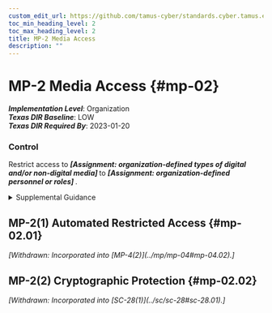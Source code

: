 ```yaml
---
custom_edit_url: https://github.com/tamus-cyber/standards.cyber.tamus.edu/tree/main/static/content/tamus.edu/TAMUS_profile.xml
toc_min_heading_level: 2
toc_max_heading_level: 2
title: MP-2 Media Access
description: ""
---
```


# MP-2 Media Access {#mp-02}

_**Implementation Level**_: Organization\
_**Texas DIR Baseline**_: LOW\
_**Texas DIR Required By**_: 2023-01-20

### Control

Restrict access to <strong>                  <em>[Assignment: organization-defined types of digital and/or non-digital media]</em>               </strong> to <strong>                  <em>[Assignment: organization-defined personnel or roles]</em>               </strong>.

<details>
  <summary>Supplemental Guidance</summary>

System media includes digital and non-digital media. Digital media includes flash drives, diskettes, magnetic tapes, external or removable hard disk drives (e.g., solid state, magnetic), compact discs, and digital versatile discs. Non-digital media includes paper and microfilm. Denying access to patient medical records in a community hospital unless the individuals seeking access to such records are authorized healthcare providers is an example of restricting access to non-digital media. Limiting access to the design specifications stored on compact discs in the media library to individuals on the system development team is an example of restricting access to digital media.

</details>

## MP-2(1) Automated Restricted Access {#mp-02.01}

<prop xmlns="http://csrc.nist.gov/ns/oscal/1.0" name="status" value="withdrawn">
               <em>[Withdrawn: Incorporated into [MP-4(2)](../mp/mp-04#mp-04.02).]</em>
            </prop>
            

## MP-2(2) Cryptographic Protection {#mp-02.02}

<prop xmlns="http://csrc.nist.gov/ns/oscal/1.0" name="status" value="withdrawn">
               <em>[Withdrawn: Incorporated into [SC-28(1)](../sc/sc-28#sc-28.01).]</em>
            </prop>
            

